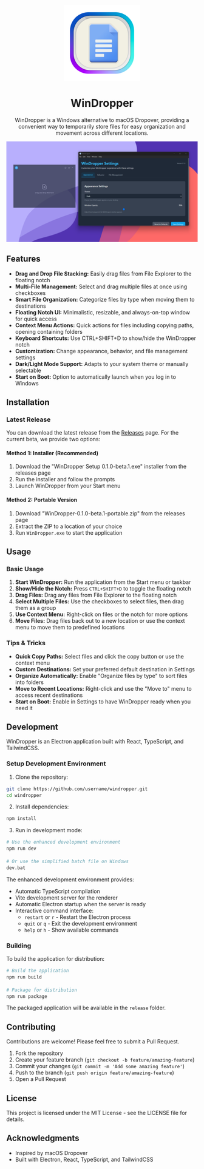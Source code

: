 <p align="center">
  <img src="./public/icons/icon.png" alt="WinDropper Logo" width="200">
</p>

<h1 align="center">WinDropper</h1>

<p align="center">
WinDropper is a Windows alternative to macOS Dropover, providing a convenient way to temporarily store files for easy organization and movement across different locations.
</p>

<p align="center">
  <img src="screenshots/windropper-screenshot.png" alt="WinDropper Screenshot">
</p>

## Features

- **Drag and Drop File Stacking:** Easily drag files from File Explorer to the floating notch
- **Multi-File Management:** Select and drag multiple files at once using checkboxes
- **Smart File Organization:** Categorize files by type when moving them to destinations
- **Floating Notch UI:** Minimalistic, resizable, and always-on-top window for quick access
- **Context Menu Actions:** Quick actions for files including copying paths, opening containing folders
- **Keyboard Shortcuts:** Use CTRL+SHIFT+D to show/hide the WinDropper notch
- **Customization:** Change appearance, behavior, and file management settings
- **Dark/Light Mode Support:** Adapts to your system theme or manually selectable
- **Start on Boot:** Option to automatically launch when you log in to Windows

## Installation

### Latest Release

You can download the latest release from the [Releases](https://github.com/username/windropper/releases) page. For the current beta, we provide two options:

#### Method 1: Installer (Recommended)

1. Download the "WinDropper Setup 0.1.0-beta.1.exe" installer from the releases page
2. Run the installer and follow the prompts
3. Launch WinDropper from your Start menu

#### Method 2: Portable Version

1. Download "WinDropper-0.1.0-beta.1-portable.zip" from the releases page
2. Extract the ZIP to a location of your choice
3. Run `WinDropper.exe` to start the application

## Usage

### Basic Usage

1. **Start WinDropper:** Run the application from the Start menu or taskbar
2. **Show/Hide the Notch:** Press `CTRL+SHIFT+D` to toggle the floating notch
3. **Drag Files:** Drag any files from File Explorer to the floating notch
4. **Select Multiple Files:** Use the checkboxes to select files, then drag them as a group
5. **Use Context Menu:** Right-click on files or the notch for more options
6. **Move Files:** Drag files back out to a new location or use the context menu to move them to predefined locations

### Tips & Tricks

- **Quick Copy Paths:** Select files and click the copy button or use the context menu
- **Custom Destinations:** Set your preferred default destination in Settings
- **Organize Automatically:** Enable "Organize files by type" to sort files into folders
- **Move to Recent Locations:** Right-click and use the "Move to" menu to access recent destinations
- **Start on Boot:** Enable in Settings to have WinDropper ready when you need it

## Development

WinDropper is an Electron application built with React, TypeScript, and TailwindCSS.

### Setup Development Environment

1. Clone the repository:

```bash
git clone https://github.com/username/windropper.git
cd windropper
```

2. Install dependencies:

```bash
npm install
```

3. Run in development mode:

```bash
# Use the enhanced development environment
npm run dev

# Or use the simplified batch file on Windows
dev.bat
```

The enhanced development environment provides:

- Automatic TypeScript compilation
- Vite development server for the renderer
- Automatic Electron startup when the server is ready
- Interactive command interface:
  - `restart` or `r` - Restart the Electron process
  - `quit` or `q` - Exit the development environment
  - `help` or `h` - Show available commands

### Building

To build the application for distribution:

```bash
# Build the application
npm run build

# Package for distribution
npm run package
```

The packaged application will be available in the `release` folder.

## Contributing

Contributions are welcome! Please feel free to submit a Pull Request.

1. Fork the repository
2. Create your feature branch (`git checkout -b feature/amazing-feature`)
3. Commit your changes (`git commit -m 'Add some amazing feature'`)
4. Push to the branch (`git push origin feature/amazing-feature`)
5. Open a Pull Request

## License

This project is licensed under the MIT License - see the LICENSE file for details.

## Acknowledgments

- Inspired by macOS Dropover
- Built with Electron, React, TypeScript, and TailwindCSS
